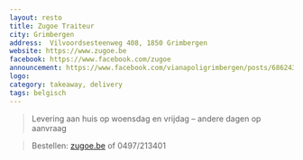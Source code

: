 ```yaml
---
layout: resto
title: Zugoe Traiteur
city: Grimbergen
address:  Vilvoordsesteenweg 408, 1850 Grimbergen 
website: https://www.zugoe.be
facebook: https://www.facebook.com/zugoe
announcement: https://www.facebook.com/vianapoligrimbergen/posts/686243768660201
logo: 
category: takeaway, delivery
tags: belgisch
---
```


> Levering aan huis op woensdag en vrijdag – andere dagen op aanvraag

> Bestellen: [zugoe.be](https://www.zugoe.be/nl/onze-maaltijden/) of 0497/213401
